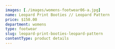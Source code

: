 ```yaml
---
images: [./images/womens-footwear06-a.jpg]
name: Leopard Print Booties // Leopard Pattern
price: $150.00
department: womens
type: footwear
slug: leopard-print-booties-leopard-pattern
contentType: product details
---
```

